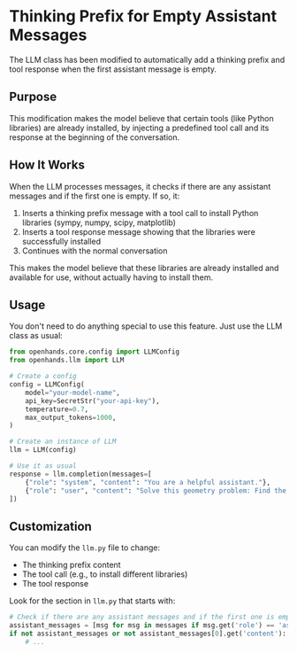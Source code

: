 # Thinking Prefix for Empty Assistant Messages

The LLM class has been modified to automatically add a thinking prefix and tool response when the first assistant message is empty.

## Purpose

This modification makes the model believe that certain tools (like Python libraries) are already installed, by injecting a predefined tool call and its response at the beginning of the conversation.

## How It Works

When the LLM processes messages, it checks if there are any assistant messages and if the first one is empty. If so, it:

1. Inserts a thinking prefix message with a tool call to install Python libraries (sympy, numpy, scipy, matplotlib)
2. Inserts a tool response message showing that the libraries were successfully installed
3. Continues with the normal conversation

This makes the model believe that these libraries are already installed and available for use, without actually having to install them.

## Usage

You don't need to do anything special to use this feature. Just use the LLM class as usual:

```python
from openhands.core.config import LLMConfig
from openhands.llm import LLM

# Create a config
config = LLMConfig(
    model="your-model-name",
    api_key=SecretStr("your-api-key"),
    temperature=0.7,
    max_output_tokens=1000,
)

# Create an instance of LLM
llm = LLM(config)

# Use it as usual
response = llm.completion(messages=[
    {"role": "system", "content": "You are a helpful assistant."},
    {"role": "user", "content": "Solve this geometry problem: Find the perimeter of triangle ABC."}
])
```

## Customization

You can modify the `llm.py` file to change:

- The thinking prefix content
- The tool call (e.g., to install different libraries)
- The tool response

Look for the section in `llm.py` that starts with:

```python
# Check if there are any assistant messages and if the first one is empty
assistant_messages = [msg for msg in messages if msg.get('role') == 'assistant']
if not assistant_messages or not assistant_messages[0].get('content'):
    # ...
```